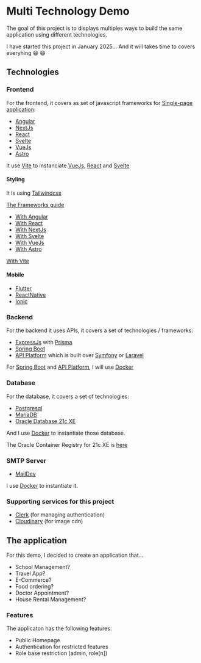 # Multi Technology Demo

The goal of this project is to displays multiples ways to build the same application using different technologies.

I have started this project in January 2025... And it will takes time to covers everyhing 😄 😄

## Technologies

### Frontend

For the frontend, it covers as set of javascript frameworks for [Single-page application](https://en.wikipedia.org/wiki/Single-page_application):

- [Angular](https://angular.dev/)
- [NextJs](https://nextjs.org/)
- [React](https://react.dev/)
- [Svelte](https://svelte.dev/)
- [VueJs](https://vuejs.org/) 
- [Astro](https://astro.build/)

It use [Vite](https://vite.dev/) to instanciate [VueJs](https://vuejs.org/), [React](https://react.dev/) and [Svelte](https://svelte.dev/)

#### Styling

It is using [Tailwindcss](https://tailwindcss.com/)

[The Frameworks guide](https://tailwindcss.com/docs/installation/framework-guides)

- [With Angular](https://tailwindcss.com/docs/guides/angular)
- [With React](https://tailwindcss.com/docs/guides/create-react-app)
- [With NextJs](https://tailwindcss.com/docs/guides/nextjs)
- [With Svelte](https://tailwindcss.com/docs/guides/sveltekit)
- [With VueJs](https://v2.tailwindcss.com/docs/guides/vue-3-vite)
- [With Astro](https://tailwindcss.com/docs/guides/astro)

[With Vite](https://tailwindcss.com/docs/guides/vite#vue)

#### Mobile

- [Flutter](https://flutter.dev/)
- [ReactNative](https://reactnative.dev/)
- [Ionic](https://ionicframework.com/)

### Backend

For the backend it uses APIs, it covers a set of technologies / frameworks:

- [ExpressJs](https://expressjs.com/) with [Prisma](https://www.prisma.io/)
- [Spring Boot](https://spring.io/projects/spring-boot)
- [API Platform](https://api-platform.com/) which is built over [Symfony](https://symfony.com/) or [Laravel](https://laravel.com)

For [Spring Boot](https://spring.io/projects/spring-boot) and [API Platform](https://api-platform.com/), I will use [Docker](https://www.docker.com/)


### Database

For the database, it covers a set of technologies:

- [Postgresql](https://www.postgresql.org/)
- [MariaDB](https://mariadb.com/)
- [Oracle Database 21c XE](https://www.oracle.com/database/technologies/appdev/xe.html)

And I use [Docker](https://www.docker.com/) to instantiate those database.

The Oracle Container Registry for 21c XE is [here](https://container-registry.oracle.com/ords/f?p=113:4:111314654707551:::4:P4_REPOSITORY,AI_REPOSITORY,AI_REPOSITORY_NAME,P4_REPOSITORY_NAME,P4_EULA_ID,P4_BUSINESS_AREA_ID:803,803,Oracle%20Database%20Express%20Edition,Oracle%20Database%20Express%20Edition,1,0&cs=3ghtGX3zCDDLftv0TVGFjgU_UvhjtPwEr9xdYRMocvClE-2b7EohwfIotmOlo0WjkQxkt9T9IZZ9oY5cDlZHV2w)

### SMTP Server

- [MailDev](https://maildev.github.io/maildev/)

I use [Docker](https://www.docker.com/) to instantiate it.

### Supporting services for this project

- [Clerk](https://clerk.com) (for managing authentication)
- [Cloudinary](https://cloudinary.com) (for image cdn)

## The application

For this demo, I decided to create an application that... 

- School Management? 
- Travel App? 
- E-Commerce? 
- Food ordering? 
- Doctor Appointment? 
- House Rental Management?

### Features

The applicaton has the following features:

- Public Homepage
- Authentication for restricted features
- Role base restriction (admin, role[n])